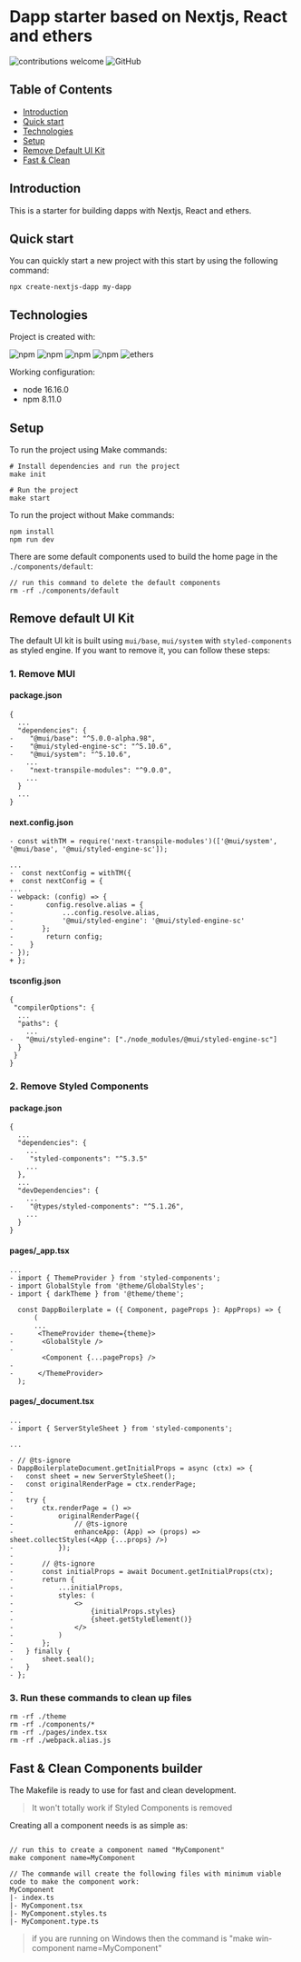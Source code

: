 # Dapp starter based on Nextjs, React and ethers

![contributions welcome](https://img.shields.io/badge/contributions-welcome-brightgreen.svg?style=flat&logo=github)
![GitHub](https://img.shields.io/github/license/JeremyTheintz/nextjs-web3-boilerplate)

## Table of Contents

- [Introduction](#introduction)
- [Quick start](#quick-start)
- [Technologies](#technologies)
- [Setup](#setup)
- [Remove Default UI Kit](#remove-default-ui-kit)
- [Fast & Clean](#fast-clean)

## Introduction

This is a starter for building dapps with Nextjs, React and ethers.

## Quick start

You can quickly start a new project with this start by using the following command:

```
npx create-nextjs-dapp my-dapp

```

## Technologies

Project is created with:

![npm](https://img.shields.io/npm/v/react?label=React)
![npm](https://img.shields.io/npm/v/next?label=Next)
![npm](https://img.shields.io/npm/v/typescript?label=TypeScript)
![npm](https://img.shields.io/npm/v/styled-components?label=Styled%20Components)
![ethers](https://img.shields.io/npm/v/ethers?style=flat&label=Ethers)

Working configuration:

- node 16.16.0
- npm 8.11.0

## Setup

To run the project using Make commands:

```
# Install dependencies and run the project
make init

# Run the project
make start
```

To run the project without Make commands:

```
npm install
npm run dev
```

There are some default components used to build the home page in the `./components/default`:

```
// run this command to delete the default components
rm -rf ./components/default
```

## Remove default UI Kit

The default UI kit is built using `mui/base`, `mui/system` with `styled-components` as styled engine. If you want to remove it, you can follow these steps:

### 1. Remove MUI

#### package.json

```
{
  ...
  "dependencies": {
-    "@mui/base": "^5.0.0-alpha.98",
-    "@mui/styled-engine-sc": "^5.10.6",
-    "@mui/system": "^5.10.6",
    ...
-    "next-transpile-modules": "^9.0.0",
    ...
  }
  ...
}
```

#### next.config.json

```
- const withTM = require('next-transpile-modules')(['@mui/system', '@mui/base', '@mui/styled-engine-sc']);

...
-  const nextConfig = withTM({
+  const nextConfig = {
...
- webpack: (config) => {
-		 config.resolve.alias = {
-			 ...config.resolve.alias,
-			 '@mui/styled-engine': '@mui/styled-engine-sc'
-	  	};
-	 	 return config;
-	 }
- });
+ };
```

#### tsconfig.json

```
{
 "compilerOptions": {
  ...
  "paths": {
    ...
-   "@mui/styled-engine": ["./node_modules/@mui/styled-engine-sc"]
  }
 }
}
```

### 2. Remove Styled Components

#### package.json

```
{
  ...
  "dependencies": {
    ...
-    "styled-components": "^5.3.5"
    ...
  },
  ...
  "devDependencies": {
    ...
-    "@types/styled-components": "^5.1.26",
    ...
  }
}
```

#### pages/\_app.tsx

```
...
- import { ThemeProvider } from 'styled-components';
- import GlobalStyle from '@theme/GlobalStyles';
- import { darkTheme } from '@theme/theme';

  const DappBoilerplate = ({ Component, pageProps }: AppProps) => {
	  (
      ...
-      <ThemeProvider theme={theme}>
-       <GlobalStyle />
-
        <Component {...pageProps} />
-
-      </ThemeProvider>
  );
```

#### pages/\_document.tsx

```
...
- import { ServerStyleSheet } from 'styled-components';

...

- // @ts-ignore
- DappBoilerplateDocument.getInitialProps = async (ctx) => {
- 	const sheet = new ServerStyleSheet();
- 	const originalRenderPage = ctx.renderPage;
-
- 	try {
- 		ctx.renderPage = () =>
- 			originalRenderPage({
- 				// @ts-ignore
- 				enhanceApp: (App) => (props) => sheet.collectStyles(<App {...props} />)
- 			});
-
- 		// @ts-ignore
- 		const initialProps = await Document.getInitialProps(ctx);
- 		return {
- 			...initialProps,
- 			styles: (
- 				<>
- 					{initialProps.styles}
- 					{sheet.getStyleElement()}
- 				</>
- 			)
- 		};
- 	} finally {
- 		sheet.seal();
- 	}
- };
```

### 3. Run these commands to clean up files

```
rm -rf ./theme
rm -rf ./components/*
rm -rf ./pages/index.tsx
rm -rf ./webpack.alias.js
```

## Fast & Clean Components builder

The Makefile is ready to use for fast and clean development.

> It won't totally work if Styled Components is removed

Creating all a component needs is as simple as:

```

// run this to create a component named "MyComponent"
make component name=MyComponent

// The commande will create the following files with minimum viable code to make the component work:
MyComponent
|- index.ts
|- MyComponent.tsx
|- MyComponent.styles.ts
|- MyComponent.type.ts

```

> if you are running on Windows then the command is "make win-component name=MyComponent"
